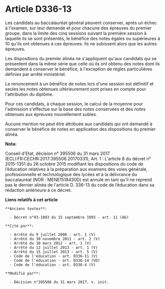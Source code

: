 # Article D336-13

Les candidats au baccalauréat général peuvent conserver, après un échec à l'examen, sur leur demande et pour chacune des
épreuves du premier groupe, dans la limite des cinq sessions suivant la première session à laquelle ils se sont présentés, le
bénéfice des notes égales ou supérieures à 10 qu'ils ont obtenues à ces épreuves. Ils ne subissent alors que les autres
épreuves.

Les dispositions du premier alinéa ne s'appliquent qu'aux candidats qui se présentent dans la même série que celle où ils ont
obtenu des notes dont ils demandent à conserver le bénéfice, à l'exception de règles particulières définies par arrêté
ministériel.

Le renoncement à un bénéfice de notes lors d'une session est définitif et seules les notes obtenues ultérieurement sont
prises en compte pour l'attribution du diplôme.

Pour ces candidats, à chaque session, le calcul de la moyenne pour l'admission s'effectue sur la base des notes conservées et
des notes obtenues aux épreuves nouvellement subies.

Aucune mention ne peut être attribuée aux candidats qui ont demandé à conserver le bénéfice de notes en application des
dispositions du premier alinéa.

**Nota:**

Conseil d'Etat, décision n° 395506 du 31 mars 2017 (ECLI:FR:CECHR:2017:395506.20170331), Art. 1 : L'article 8 du décret n°
2015-1351 du 26 octobre 2015 modifiant les dispositions du code de l’éducation relatives à la préparation aux examens des
voies générale, professionnelle et technologique des lycées et à la délivrance du baccalauréat (NOR : MENE1518430D) est
annulé en tant qu’il ne reprend pas le dernier alinéa de l'article D. 336-13 du code de l’éducation dans sa rédaction
antérieure à ce décret.

**Liens relatifs à cet article**

	**Anciens textes**:

	  - Décret n°93-1093 du 15 septembre 1993 - art. 11 (Ab)

	**Cité par**:

	  - Arrêté du 9 juillet 2008 - art. 1 (V)
	  - Arrêté du 30 novembre 2011 - art. 2 (V)
	  - Arrêté du 30 mars 2012 - art. 1 (V)
	  - Arrêté du 12 juillet 2013 - art. 1 (V)
	  - Arrêté du 15 juillet 2013 - art. 5 (V)
	  - Code de l'éducation - art. D336-11 (V)
	  - Code de l'éducation - art. D336-14 (VD)
	  - Code de l'éducation - art. D336-4 (V)

	**Modifié par**:

	  - Décision n°395506 du 31 mars 2017, v. init.

